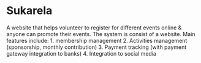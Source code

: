 # Sukarela
A website that helps volunteer to register for different events online &amp; anyone can promote their events.  The system is consist of a website. Main features include: 1. membership management 2. Activities management (sponsorship, monthly contribution) 3. Payment tracking (with payment gateway integration to banks) 4. Integration to social media 
